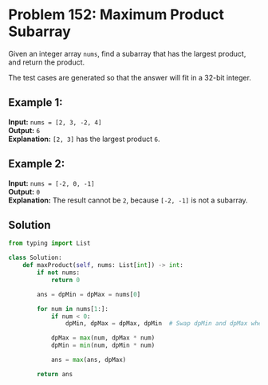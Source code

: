 # Problem 152: Maximum Product Subarray

Given an integer array `nums`, find a subarray that has the largest product, and return the product.

The test cases are generated so that the answer will fit in a 32-bit integer.

## Example 1:

**Input:** `nums = [2, 3, -2, 4]`  
**Output:** `6`  
**Explanation:** `[2, 3]` has the largest product `6`.

## Example 2:

**Input:** `nums = [-2, 0, -1]`  
**Output:** `0`  
**Explanation:** The result cannot be `2`, because `[-2, -1]` is not a subarray.

## Solution

```python
from typing import List

class Solution:
    def maxProduct(self, nums: List[int]) -> int:
        if not nums:
            return 0

        ans = dpMin = dpMax = nums[0]

        for num in nums[1:]:
            if num < 0:
                dpMin, dpMax = dpMax, dpMin  # Swap dpMin and dpMax when num is negative

            dpMax = max(num, dpMax * num)
            dpMin = min(num, dpMin * num)

            ans = max(ans, dpMax)

        return ans
```
